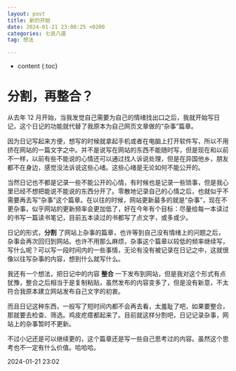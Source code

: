 ```yaml
---
layout: post
title: 新的开始
date: 2024-01-21 23:00:25 +0200
categories: 七说八道
tag: 想法

---
```


* content
{:toc}


# 分割，再整合？

从去年 12 月开始，当我发觉自己需要为自己的情绪找出口之后，我就开始写日记，这个日记的功能就代替了我原本为自己网页文章做的“杂事”篇章。

因为日记写起来方便，想写的时候就拿起手机或者在电脑上打开软件写，所以不用挤在网站的一篇文字之中。并不是说写在网站的东西不能随时写，但是现在和以前不一样，以前有些不能说的心情还可以通过找人诉说处理，但是在异国他乡，朋友都不在身边，感觉没法诉说这些心绪。这些心绪是无论如何不能公开的。

当然日记也不都是记录一些不能公开的心情，有时候也是记录一些琐事，但是我心里已经不想把能说不能说的东西分开了。零散地记录自己的心情之后，也就似乎不需要再去写“杂事”这个篇章。在以往的时候，网站更新最多的就是“杂事”，现在不更杂事，似乎网站的更新频率会更加低了，好在今年有个目标：尽量给每一本读过的书写一篇读书笔记，目前五本读过的书都写了点文字，或多或少。

日记的形式，**分割** 了网站上杂事的篇章，也许等到自己没有情绪上的问题之后，杂事会再次回归到网站。也许不用那么麻烦，杂事这个篇章以较低的频率继续写，写什么呢？可以写一段时间内的一些事情，无论有没有被记录在日记之中，这就很像以往写杂事的内容，想到什么就写什么。

我还有一个想法，把日记中的内容 **整合** 一下发布到网站，但是我对这个形式有点犹豫，整合之后相当于是复制粘贴，虽然发布的内容变多了，但是没有新意，不太符合我原本建立网站发布自己文字的初衷。

而且日记这种东西，一般写了短时间内都不会再去看，太羞耻了吧，如果要整合，那就要去检查、筛选。鸡皮疙瘩都起来了。目前就这样分割吧，日记记录杂事，网站上的杂事暂时不更新。

不过小记还是可以继续更的，这个篇章还是写一些自己思考过的内容。虽然这个思考也不一定有什么价值。哈哈哈。

2024-01-21 23:02